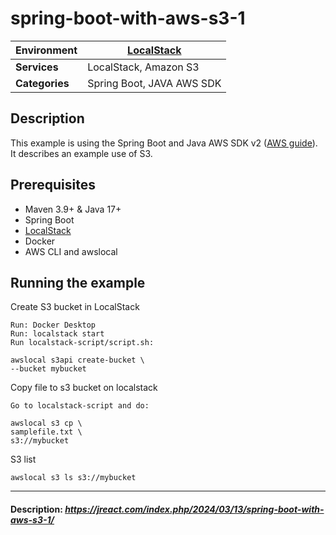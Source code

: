 # spring-boot-with-aws-s3-1


| Environment      | [LocalStack](https://localstack.cloud/) |
|------------------|-----------------------------------------|
| __Services__     | LocalStack, Amazon S3                   |
| __Categories__   | Spring Boot, JAVA AWS SDK               |


## Description
This example is using the Spring Boot and Java AWS SDK v2 ([AWS guide](https://docs.aws.amazon.com/sdk-for-java/latest/developer-guide/home.html)). It describes an example use of S3.

## Prerequisites

- Maven 3.9+ & Java 17+
- Spring Boot
- [LocalStack](https://localstack.cloud/)
- Docker
- AWS CLI and awslocal

## Running the example
Create S3 bucket in LocalStack
```shell
Run: Docker Desktop
Run: localstack start
Run localstack-script/script.sh:

awslocal s3api create-bucket \
--bucket mybucket
```

Copy file to s3 bucket on localstack
```shell
Go to localstack-script and do:

awslocal s3 cp \
samplefile.txt \
s3://mybucket
```

S3 list
```shell
awslocal s3 ls s3://mybucket
```

---

#### Description: ___https://jreact.com/index.php/2024/03/13/spring-boot-with-aws-s3-1/___
